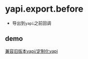 # yapi.export.before

- 导出到`yapi`之前回调

## demo

[兼容旧版本yapi/定制化yapi](/documents/login_mode_yapi.html)